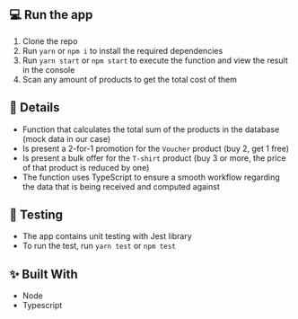 ## 💻 Run the app

1. Clone the repo
2. Run `yarn` or `npm i` to install the required dependencies
3. Run `yarn start` or `npm start` to execute the function and view the result in the console
4. Scan any amount of products to get the total cost of them

## 📌 Details

- Function that calculates the total sum of the products in the database (mock data in our case)
- Is present a 2-for-1 promotion for the `Voucher` product (buy 2, get 1 free)
- Is present a bulk offer for the `T-shirt` product (buy 3 or more, the price of that product is reduced by one)
- The function uses TypeScript to ensure a smooth workflow regarding the data that is being received and computed against

## 🧪 Testing

- The app contains unit testing with Jest library
- To run the test, run `yarn test` or `npm test`

## ✨ Built With

- Node
- Typescript

